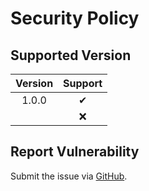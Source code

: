 # Security Policy

## Supported Version

| **Version** | **Support** |
|:---:|:---:|
| 1.0.0 | ✔ |
|  | ❌ |

## Report Vulnerability

Submit the issue via [GitHub](https://github.com/hugoalh/NodeJS.MoreArray/issues).
